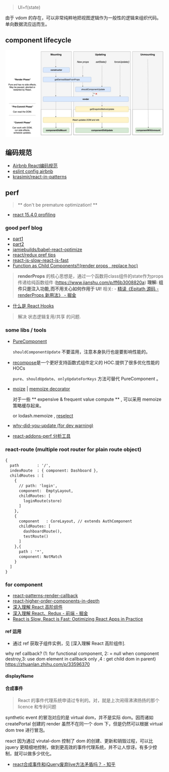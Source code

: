 > UI=f(state)

由于 vdom 的存在，可以非常纯粹地把视图逻辑作为一般性的逻辑来组织代码。单向数据流应运而生。

## component lifecycle
![](2018-10-22-15-11-41.png)

## 编码规范

- [Airbnb React编码规范](https://zhuanlan.zhihu.com/p/20616464)
- [eslint config airbnb](https://github.com/airbnb/javascript/tree/master/packages/eslint-config-airbnb)
- [krasimir/react-in-patterns](https://github.com/krasimir/react-in-patterns)


## perf

> ** don't be premature optimization! **

- [react 15.4.0 profiling](https://facebook.github.io/react/blog/2016/11/16/react-v15.4.0.html#profiling-components-with-chrome-timeline)

### good perf blog

- [part1](http://benchling.engineering/performance-engineering-with-react/)
- [part2](http://benchling.engineering/deep-dive-react-perf-debugging/)
- [jamiebuilds/babel-react-optimize](https://github.com/jamiebuilds/babel-react-optimize)
- [react/redux pref tips](https://medium.com/@arikmaor/react-redux-performance-tuning-tips-cef1a6c50759)
- [react-is-slow-react-is-fast](https://marmelab.com/blog/2017/02/06/react-is-slow-react-is-fast.html)
- [Function as Child Components!!(render props , replace hoc)](https://m.okjike.com/messages/5a843f1924b3cd00119a6ea3?username=9b5080c9-39df-4b6c-be7f-92a9b48872f0)

> **renderProps** 的核心思想是，通过一个函数将class组件的state作为props传递给纯函数组件 (https://www.jianshu.com/p/ff6b3008820a)
> **理解: 组件只是注入功能,而不用关心如何作用于 UI!**
> 相关: - [精读《Epitath 源码 - renderProps 新用法》 - 掘金](https://juejin.im/post/5bc3ed11e51d450e452aff73)

- [什么是 React Hooks](https://github.com/ascoders/blog/issues/29?utm_medium=hao.caibaojian.com&utm_source=wechat_session)

> 解决 状态逻辑复用/共享 的问题.

### some libs / tools

  - [PureComponent]()

    `shouldComponentUpdate` 不要滥用，注意本身执行也是要影响性能的。

  - [recompose](https://github.com/acdlite/recompose)是一个更好支持函数式组件定义的 HOC.提供了很多优化性能的 HOCs

    `pure`、`shouldUpdate`、`onlyUpdateForKeys` 方法可替代 PureComponent 。

  - [moize](https://github.com/planttheidea/moize#usage-with-functional-react-components) | [memoize decorator](https://github.com/andreypopp/memoize-decorator)

    对于一些 ** expensive & frequent value compute ** , 可以采用 memoize 策略缓存起来。

    or  lodash.memoize , [reselect]()


  - [why-did-you-update (for dev warning)](https://github.com/garbles/why-did-you-update)

  - [react-addons-perf 分析工具](https://facebook.github.io/react/docs/perf.html)


### react-route  (multiple root router for plain route object)

```
{
  path        : '/',
  indexRoute  : { component: Dashboard },
  childRoutes : [
    {
      // path: 'login',
      component:  EmptyLayout,
      childRoutes: [
        loginRoute(store)
      ]
    },
    {
      component   : CoreLayout, // extends AuthComponent
      childRoutes: [
        dashboardRoute(),
        testRoute()
      ]
    },{
      path : '*',
      component: NotMatch
    }
  ]
}
```


### for component

- [react-patterns-render-callback](https://leoasis.github.io/posts/2017/03/27/react-patterns-render-callback)
- [react-higher-order-components-in-depth](https://medium.com/@franleplant/react-higher-order-components-in-depth-cf9032ee6c3e)
- [深入理解 React 高阶组件](https://mp.weixin.qq.com/s?__biz=MzAwNTAzMjcxNg==&mid=2651424813&idx=1&sn=71407be9eba05e951d8731e29dc82154&chksm=80dff64eb7a87f588c9170ce9b3ff7d3ae8c081fe841c3c2cde193a14e36e739aa5bbd7a53f6&mpshare=1&scene=1&srcid=0112FGt5IqX01nKgBqk7D1YY&key=de9885d92edfb0d73d7d79564c0ca2f1303ed4ea9cf995ed2df14d37b5931b5e4a76e5cae1c2de187380ebbdb79302459e0a81c00980905659fe50e6c2af72c8ee4558a1cda2b2997c3a8f0677c48ea5&ascene=0&uin=MjA0ODAxOTEwMw%3D%3D&devicetype=iMac+MacBookPro12%2C1+OSX+OSX+10.12.2+build(16C67)&version=12010210&nettype=WIFI&fontScale=100&pass_ticket=AXtjIp9xosyMvsOYoXCvywGQhDuBDUj4cNfGNkV5%2FEUcfgFq0r%2BR%2Bx8gdmvSn86k)
- [深入理解 React、Redux - 前端 - 掘金](https://juejin.im/entry/56ea5f24731956005d029ca6)
- [React is Slow, React is Fast: Optimizing React Apps in Practice](https://marmelab.com/blog/2017/02/06/react-is-slow-react-is-fast.html)

#### ref 运用

- 通过 ref 获取子组件实例，见 [深入理解 React 高阶组件].

 why ref callback? (1: for  functional component, 2: = null  when component destroy,3: use dom element in callback only ,4 : get child dom in parent)
 https://zhuanlan.zhihu.com/p/33596370



#### displayName




#### 合成事件

> React 的事件代理系统申请过专利的。对，就是上次闹得沸沸扬扬的那个 licence 和专利问题

synthetic event 的冒泡对应的是 virtual dom，并不是实际 dom。因而诸如 createPortal 创建的 render 虽然不在同一个 dom 下，但是仍然可以根据 virtual dom tree 进行冒泡。

react 因为通过 virutal-dom 控制了 dom 的创建、更新和销毁过程，可以比 jquery 更精细地控制，做到更高效的事件代理系统，并不让人惊讶。有多少控制，就可以做多少优化。

- [react合成事件和jQuery废弃live方法矛盾吗？ - 知乎](https://www.zhihu.com/question/276111724/answer/386646192)